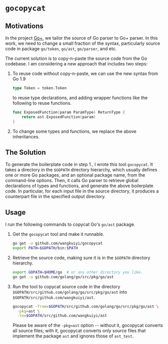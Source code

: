# `gocopycat`


## Motivations

In the project [Go+](https://github.com/goplus/gop), we tailor the source of Go
parser to Go+ parser.  In this work, we need to change a small fraction of the
syntax, particularly source code in package `go/token`, `go/ast`, `go/parser`,
and etc.

The current solution is to copy-n-paste the source code from the Go codebase.  I
am considering a new approach that includes two steps:

1. To reuse code without copy-n-paste, we can use the new syntax from Go 1.9

   ```go
   type Token = token.Token
   ```

   to reuse type declarations, and adding wrapper functions like the following
   to reuse functions.

   ```go
   func ExposedFunction(param ParamType) ReturnType {
       return ast.ExposedFunction(param)
   }
   ```

1. To change some types and functions, we replace the above inheritances.

## The Solution

To generate the boilerplate code in step 1., I wrote this tool `gocopycat`.  It
takes a directory in the `$GOPATH` directory hierarchy, which usually defines one
or more Go packages, and an optional package name, from the command-line
options.  Then, it calls Go parser to retrieve global declarations of types and
functions, and generate the above boilerplate code.  In particular, for each
input file in the source directory, it produces a counterpart file in the
specified output directory.

## Usage

I run the following commands to copycat Go's `go/ast` package.

1. Get the `gocopycat` tool and make it runnable.

   ```bash
   go get -u github.com/wangkuiyi/gocopycat
   export PATH=$GOPATH/bin:$PATH
   ```

1. Retrieve the source code, making sure it is in the `$GOPATH` directory
   hierarchy.

   ```bash
   export GOPATH=$HOME/go  # or any other directory you like.
   go get -u github.com/golang/go/src/pkg/go/ast
   ```

1. Run the tool to copycat source code in the directory
   `$GOPATH/src/github.com/golang/go/src/pkg/go/ast` into
   `$GOPATH/src/github.com/wangkuiyi/ast`.

   ```bash
   gocopycat -from=$GOPATH/src/github.com/golang/go/src/pkg/go/ast \
     -pkg=ast \
     -to=$GOPATH/src/github.com/wangkuiyi/ast
   ```

   Please be aware of the `-pkg=ast` option -- without it, gocopycat converts
   all source files; with it, gocopycat converts only source files that
   implement the package `ast` and ignores those of `ast_test`.
